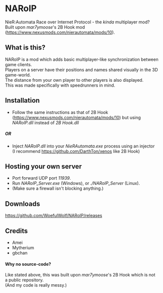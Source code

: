 # NARoIP
NieR:Automata Race over Internet Protocol - the *kinda* multiplayer mod? <br>
Built upon *mar7ymoose*'s 2B Hook mod (https://www.nexusmods.com/nierautomata/mods/10).

## What is this?
NARoIP is a mod which adds basic multiplayer-like synchronization between game clients. <br>
Players on a server have their positions and names shared visually in the 3D game-world. <br>
The distance from your own player to other players is also displayed. <br>
This was made specifically with speedrunners in mind.

## Installation
- Follow the same instructions as that of 2B Hook (https://www.nexusmods.com/nierautomata/mods/10) but using *NARoIP.dll* instead of *2B Hook.dll* <br>
##### OR
- Inject *NARoIP.dll* into your *NieRAutomata.exe* process using an injector (I recommend https://github.com/DarthTon/xenos like 2B Hook)

## Hosting your own server
- Port forward UDP port *11939*.
- Run *NARoIP_Server.exe* (Windows), or *./NARoIP_Server* (Linux).
- (Make sure a firewall isn't blocking anything.)

## Downloads
https://github.com/WoefulWolf/NARoIP/releases

## Credits
- Amei
- Mytherium
- gbchan

#### Why no source-code?
Like stated above, this was built upon *mar7ymoose*'s 2B Hook which is not a public repository. <br>
(And my code is really messy.)
